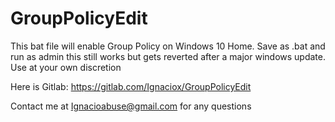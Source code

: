 # GroupPolicyEdit


This bat file will enable Group Policy on Windows 10 Home. Save as .bat and run as admin 
this still works but gets reverted after a major windows update.
Use at your own discretion

Here is Gitlab: https://gitlab.com/Ignaciox/GroupPolicyEdit

Contact me at Ignacioabuse@gmail.com for any questions 

